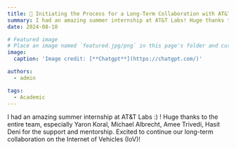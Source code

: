 ```yaml
---
title: 🎉 Initiating the Process for a Long-Term Collaboration with AT&T Labs
summary: I had an amazing summer internship at AT&T Labs! Huge thanks to the entire team, especially Yaron Koral, Michael Albrecht, Amee Trivedi, Hasit Deni for the support and mentorship. Excited to continue our long-term collaboration on the Internet of Vehicles (IoV)!
date: 2024-08-10

# Featured image
# Place an image named `featured.jpg/png` in this page's folder and customize its options here.
image:
  caption: 'Image credit: [**Chatgpt**](https://chatgpt.com/)'

authors:
  - admin

tags:
  - Academic
---
```


I had an amazing summer internship at AT&T Labs :) ! Huge thanks to the entire team, especially Yaron Koral, Michael Albrecht, Amee Trivedi, Hasit Deni for the support and mentorship. Excited to continue our long-term collaboration on the Internet of Vehicles (IoV)!